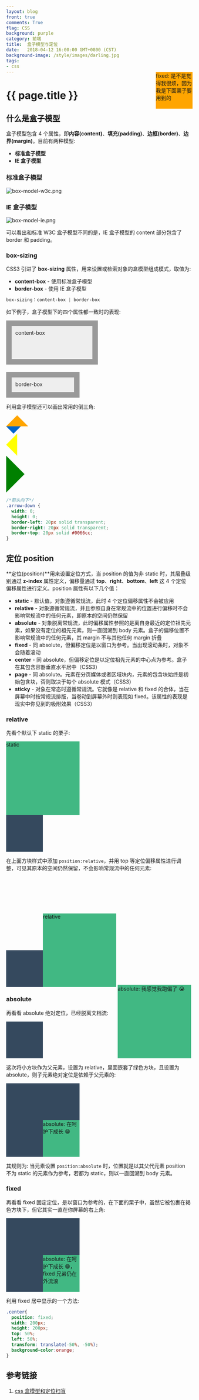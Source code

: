 ```yaml
---
layout: blog
front: true
comments: True
flag: CSS
background: purple
category: 前端
title:  盒子模型与定位
date:   2018-04-12 16:00:00 GMT+0800 (CST)
background-image: /style/images/darling.jpg
tags:
- css
---
```

# {{ page.title }}

## 什么是盒子模型

盒子模型包含 4 个属性，即**内容(content)**、**填充(padding)**、**边框(border)**、**边界(margin)**。目前有两种模型:

* **标准盒子模型**
* **IE 盒子模型**

### 标准盒子模型

![box-model-w3c.png](https://i.loli.net/2018/04/12/5acf03bbc4f3c.png)

### IE 盒子模型

![box-model-ie.png](https://i.loli.net/2018/04/12/5acf03ba00bd0.png)

可以看出和标准 W3C 盒子模型不同的是，IE 盒子模型的 content 部分包含了 border 和 padding。

### box-sizing

CSS3 引进了 **box-sizing** 属性，用来设置或检索对象的盒模型组成模式，取值为:

* **content-box** - 使用标准盒子模型
* **border-box** - 使用 IE 盒子模型

```CSS
box-sizing：content-box | border-box
```

如下例子，盒子模型下的四个属性都一致时的表现:

<style>
.test{width:200px;height:70px;padding:10px;border:15px solid #999;-moz-box-sizing:content-box;-ms-box-sizing:content-box;box-sizing:content-box;background:#eee;}
.test2{width:200px;height:70px;padding:10px;border:15px solid #999;-moz-box-sizing:border-box;-ms-box-sizing:border-box;box-sizing:border-box;background:#eee;margin-top:20px;}
</style>

<div class="test">content-box</div>
<div class="test2">border-box</div>

利用盒子模型还可以画出常用的倒三角:

<style>
/*向上的三角*/
.arrow-up {
  width:0;
  height:0;
  border-left:30px solid transparent;
  border-right:30px solid transparent;
  border-bottom:30px solid orange;
}
/*箭头向下*/
.arrow-down {
  width:0;
  height:0;
  border-left:20px solid transparent;
  border-right:20px solid transparent;
  border-top:20px solid #0066cc;
}
/*箭头向左*/
.arrow-left {
  width:0;
  height:0;
  border-top:30px solid transparent;
  border-bottom:30px solid transparent;
  border-right:30px solid yellow;
}
/*箭头向右*/
.arrow-right {
  width:0;
  height:0;
  border-top:50px solid transparent;
  border-bottom:50px solid transparent;
  border-left:50px solid green;
}
</style>

<div class="arrow-up"><!--向上的三角--></div>
<div class="arrow-down"><!--向下的三角--></div>
<div class="arrow-left"><!--向左的三角--></div>
<div class="arrow-right"><!--向右的三角--></div>

```CSS
/*箭头向下*/
.arrow-down {
  width: 0;
  height: 0;
  border-left: 20px solid transparent;
  border-right: 20px solid transparent;
  border-top: 20px solid #0066cc;
}
```

## 定位 position

**定位(position)**用来设置定位方式，当 position 的值为非 static 时，其层叠级别通过 **z-index** 属性定义，偏移量通过 **top**、**right**、**bottom**、**left** 这 4 个定位偏移属性进行定义。position 属性有以下几个值：

* **static** - 默认值，对象遵循常规流，此时 4 个定位偏移属性不会被应用
* **relative** - 对象遵循常规流，并且参照自身在常规流中的位置进行偏移时不会影响常规流中的任何元素，即原本的空间仍然保留
* **absolute** - 对象脱离常规流，此时偏移属性参照的是离自身最近的定位祖先元素，如果没有定位的祖先元素，则一直回溯到 body 元素。盒子的偏移位置不影响常规流中的任何元素，其 margin 不与其他任何 margin 折叠
* **fixed** - 同 absolute，但偏移定位是以窗口为参考。当出现滚动条时，对象不会随着滚动
* **center** - 同 absolute，但偏移定位是以定位祖先元素的中心点为参考。盒子在其包含容器垂直水平居中（CSS3）
* **page** - 同 absolute。元素在分页媒体或者区域块内，元素的包含块始终是初始包含块，否则取决于每个 absolute 模式（CSS3）
* **sticky** - 对象在常态时遵循常规流。它就像是 relative 和 fixed 的合体，当在屏幕中时按常规流排版，当卷动到屏幕外时则表现如 fixed。该属性的表现是现实中你见到的吸附效果（CSS3）

### relative

先看个默认下 static 的栗子:

<style>
.fir-color{
  width:200px;
  height:200px;
  background-color:#41b883;
}
.fir-color-relative{
  position:relative;
  width:200px;
  height:200px;
  left:100px;
  top:100px;
  background-color:#41b883;
}
.fir-color-absolute{
  position:absolute;
  width:200px;
  height:200px;
  right:0;
  top:-100px;
  background-color:#41b883;
}
.fir-color-absolute-2{
  position:absolute;
  width:100px;
  height:100px;
  bottom:0;
  right:0;
  background-color:#41b883;
}
.sec-color{
  width:100px;
  height:100px;
  background-color:#35495e;
}
.sec-color-relative{
  position:relative;
  width:200px;
  height:200px;
  background-color:#35495e;
}
.orange{
  position:fixed;
  top:250px;
  right:14rem;
  width:100px;
  height:100px;
  background-color:orange;
}
</style>

<div class="fir-color">static</div>
<div class="sec-color"></div>

在上面方块样式中添加 <code>position:relative</code>，并用 top 等定位偏移属性进行调整，可见其原本的空间仍然保留，不会影响常规流中的任何元素:

<div class="fir-color-relative">relative</div>
<div class="sec-color"></div>

### absolute

再看看 absolute 绝对定位，已经脱离文档流:

<div style="position:relative;">
  <div class="fir-color-absolute">absolute: 我感觉我跑偏了 😭</div>
  <div class="sec-color"></div>
</div>

这次将小方块作为父元素，设置为 relative，里面嵌套了绿色方块，且设置为 absolute，则子元素绝对定位是依赖于父元素的:

<div class="sec-color-relative">
  <div class="fir-color-absolute-2">absolute: 在呵护下成长 😁</div>
</div>

其规则为: 当元素设置 <code>position:absolute</code> 时，位置就是以其父代元素 position 不为 static 的元素作为参考，若都为 static，则以一直回溯到 body 元素。

### fixed

再看看 fixed 固定定位，是以窗口为参考的，在下面的栗子中，虽然它被包裹在褐色方块下，但它其实一直在你屏幕的右上角:

<div class="sec-color-relative">
  <div class="orange">fixed: 是不是觉得我很烦，因为我是下面栗子要用到的</div>
  <div class="fir-color-absolute-2">absolute: 在呵护下成长 😁，fixed 兄弟仍在外流浪</div>
</div>

利用 fixed 居中显示的一个方法:

```CSS
.center{
  position: fixed;
  width: 200px;
  height: 200px;
  top: 50%;
  left: 50%;
  transform: translate(-50%, -50%);
  background-color:orange;
}
```

## 参考链接

1. [css 盒模型和定位扫盲](https://zhuanlan.zhihu.com/p/24778275)